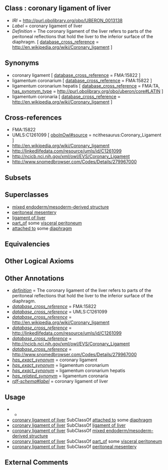 
## Class : coronary ligament of liver

 * *IRI* = http://purl.obolibrary.org/obo/UBERON_0013138
 * *Label* = coronary ligament of liver
 * *Definition* = The coronary ligament of the liver refers to parts of the peritoneal reflections that hold the liver to the inferior surface of the diaphragm. [ [database_cross_reference](../../ef/oboInOwl#hasDbXref.md) = http://en.wikipedia.org/wiki/Coronary_ligament ]

## Synonyms

 * coronary ligament [ [database_cross_reference](../../ef/oboInOwl#hasDbXref.md) = FMA:15822 ]
 * ligamentum coronarium [ [database_cross_reference](../../ef/oboInOwl#hasDbXref.md) = FMA:15822 ]
 * ligamentum coronarium hepatis [ [database_cross_reference](../../ef/oboInOwl#hasDbXref.md) = FMA:TA, [has_synonym_type](../../pe/oboInOwl#hasSynonymType.md) = http://purl.obolibrary.org/obo/uberon/core#LATIN ]
 * ligamentum coronaria [ [database_cross_reference](../../ef/oboInOwl#hasDbXref.md) = http://en.wikipedia.org/wiki/Coronary_ligament ]

## Cross-references

 * FMA:15822
 * UMLS:C1261099 [ [oboInOwl#source](../../ce/oboInOwl#source.md) = ncithesaurus:Coronary_Ligament ]
 * http://en.wikipedia.org/wiki/Coronary_ligament
 * http://linkedlifedata.com/resource/umls/id/C1261099
 * http://ncicb.nci.nih.gov/xml/owl/EVS/Coronary_Ligament
 * http://www.snomedbrowser.com/Codes/Details/279967000

## Subsets


## Superclasses

 * [mixed endoderm/mesoderm-derived structure](../../UBERON/77/UBERON_0000077.md)
 * [peritoneal mesentery](../../UBERON/26/UBERON_0007826.md)
 * [ligament of liver](../../UBERON/39/UBERON_0013139.md)
 * [part_of](../../BFO/50/BFO_0000050.md) some [visceral peritoneum](../../UBERON/78/UBERON_0001178.md)
 * [attached to](../../RO/71/RO_0002371.md) some [diaphragm](../../UBERON/03/UBERON_0001103.md)

## Equivalencies


## Other Logical Axioms


## Other Annotations

 * *[definition](../../IAO/15/IAO_0000115.md)* = The coronary ligament of the liver refers to parts of the peritoneal reflections that hold the liver to the inferior surface of the diaphragm.
 * *[database_cross_reference](../../ef/oboInOwl#hasDbXref.md)* = FMA:15822
 * *[database_cross_reference](../../ef/oboInOwl#hasDbXref.md)* = UMLS:C1261099
 * *[database_cross_reference](../../ef/oboInOwl#hasDbXref.md)* = http://en.wikipedia.org/wiki/Coronary_ligament
 * *[database_cross_reference](../../ef/oboInOwl#hasDbXref.md)* = http://linkedlifedata.com/resource/umls/id/C1261099
 * *[database_cross_reference](../../ef/oboInOwl#hasDbXref.md)* = http://ncicb.nci.nih.gov/xml/owl/EVS/Coronary_Ligament
 * *[database_cross_reference](../../ef/oboInOwl#hasDbXref.md)* = http://www.snomedbrowser.com/Codes/Details/279967000
 * *[has_exact_synonym](../../ym/oboInOwl#hasExactSynonym.md)* = coronary ligament
 * *[has_exact_synonym](../../ym/oboInOwl#hasExactSynonym.md)* = ligamentum coronarium
 * *[has_exact_synonym](../../ym/oboInOwl#hasExactSynonym.md)* = ligamentum coronarium hepatis
 * *[has_related_synonym](../../ym/oboInOwl#hasRelatedSynonym.md)* = ligamentum coronaria
 * *[rdf-schema#label](../../el/rdf-schema#label.md)* = coronary ligament of liver

## Usage

 * -
 * [coronary ligament of liver](../../UBERON/38/UBERON_0013138.md) SubClassOf [attached to](../../RO/71/RO_0002371.md) some [diaphragm](../../UBERON/03/UBERON_0001103.md)
 * [coronary ligament of liver](../../UBERON/38/UBERON_0013138.md) SubClassOf [ligament of liver](../../UBERON/39/UBERON_0013139.md)
 * [coronary ligament of liver](../../UBERON/38/UBERON_0013138.md) SubClassOf [mixed endoderm/mesoderm-derived structure](../../UBERON/77/UBERON_0000077.md)
 * [coronary ligament of liver](../../UBERON/38/UBERON_0013138.md) SubClassOf [part_of](../../BFO/50/BFO_0000050.md) some [visceral peritoneum](../../UBERON/78/UBERON_0001178.md)
 * [coronary ligament of liver](../../UBERON/38/UBERON_0013138.md) SubClassOf [peritoneal mesentery](../../UBERON/26/UBERON_0007826.md)

## External Comments


